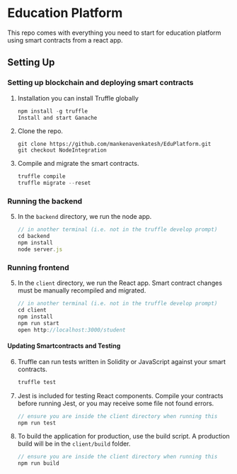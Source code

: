 # Education Platform

This repo comes with everything you need to start for education platform using smart contracts from a react app. 

## Setting Up

### Setting up blockchain and deploying smart contracts
1. Installation
 you can install Truffle globally 
    ```javascript
    npm install -g truffle  
    Install and start Ganache
    ```

2. Clone the repo.
   ```
   git clone https://github.com/mankenavenkatesh/EduPlatform.git
   git checkout NodeIntegration
   ```

4. Compile and migrate the smart contracts. 
    ```javascript
    truffle compile
    truffle migrate --reset
    ```

### Running the backend

5. In the `backend` directory, we run the node app. 
    ```javascript
    // in another terminal (i.e. not in the truffle develop prompt)
    cd backend
    npm install
    node server.js
    ```

### Running frontend
5. In the `client` directory, we run the React app. Smart contract changes must be manually recompiled and migrated.
    ```javascript
    // in another terminal (i.e. not in the truffle develop prompt)
    cd client
    npm install
    npm run start
    open http://localhost:3000/student
    ```

#### Updating Smartcontracts and Testing
6. Truffle can run tests written in Solidity or JavaScript against your smart contracts.
    ```javascript
    truffle test
    ```

7. Jest is included for testing React components. Compile your contracts before running Jest, or you may receive some file not found errors.
    ```javascript
    // ensure you are inside the client directory when running this
    npm run test
    ```

8. To build the application for production, use the build script. A production build will be in the `client/build` folder.
    ```javascript
    // ensure you are inside the client directory when running this
    npm run build
    ```
